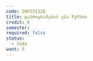 ```yaml
---
code: INFO3132E
title: დაპროგრამების ენა Python
credit: 6
semester: 
required: false
status:
  - todo
want: 5
---
```


